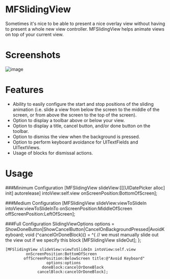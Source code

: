 MFSlidingView
================
Sometimes it's nice to be able to present a nice overlay view without having to present a whole new view controller. MFSlidingView helps animate views on top of your current view.

Screenshots
==========
![image](http://i.imgur.com/Y8NHq.png)

Features
==========
* Ability to easily configure the start and stop positions of the sliding animation (i.e. slide a view from below the screen to the middle of the screen, or from above the screen to the top of the screen).
* Option to display a toolbar above or below your view.
* Option to display a title, cancel button, and/or done button on the toolbar.
* Option to dismiss the view when the background is pressed.
* Option to perform keyboard avoidance for UITextFields and UITextViews.
* Usage of blocks for dismissal actions.


Usage
==========

###Minimum Configuration
	[MFSlidingView slideView:[[[UIDatePicker alloc] init] autorelease] intoView:self.view 
	                onScreenPosition:BottomOfScreen];              
                
###Medium Configuration
	[MFSlidingView slideView:viewToSlideIn intoView:viewToSlideInTo
	                onScreenPosition:MiddleOfScreen offScreenPosition:LeftOfScreen];
                
###Full Configuration
	SlidingViewOptions options = ShowDoneButton|ShowCancelButton|CancelOnBackgroundPressed|AvoidKeyboard;
	void (^cancelOrDoneBlock)() = ^{ 
	     // we must manually slide out the view out if we specify this block
	     [MFSlidingView slideOut];
	 };

	[MFSlidingView slideView:viewToSlideIn intoView:self.view 
	         onScreenPosition:BottomOfScreen 
	        offScreenPosition:BelowScreen title:@"Avoid Keyboard"
	                  options:options 
	                doneBlock:cancelOrDoneBlock 
	              cancelBlock:cancelOrDoneBlock];
